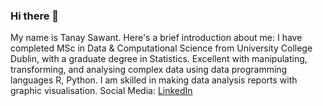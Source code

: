 ### Hi there 👋
My name is Tanay Sawant. 
Here's a brief introduction about me: 
I have completed MSc in Data & Computational Science from University College Dublin, with a
graduate degree in Statistics.
Excellent with manipulating, transforming, and analysing complex data using data
programming languages R, Python.
I am skilled in making data analysis reports with graphic visualisation.
Social Media:
[LinkedIn](http://www.linkedin.com/in/tanay-sawant)
<!--
**Tanay-1098/Tanay-1098** is a ✨ _special_ ✨ repository because its `README.md` (this file) appears on your GitHub profile.

- 🔭 I’m currently working on Machine Learning Projects.
- 🤔 I’m looking for help with full time opportunities in Data Science field.
- 📫 How to reach me: Email: tusawant98@gmail.com

-->
